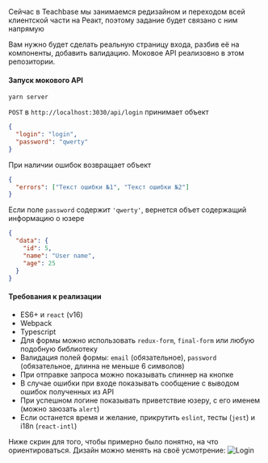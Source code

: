 Сейчас в Teachbase мы занимаемся редизайном и переходом всей клиентской части на Реакт, поэтому задание будет связано с ним напрямую

Вам нужно будет сделать реальную страницу входа, разбив её на компоненты, добавить валидацию. Моковое API реализовно в этом репозитории.

#### Запуск мокового API

`yarn server`

`POST` в `http://localhost:3030/api/login` принимает объект

```json
{
  "login": "login",
  "password": "qwerty"
}
```

При наличии ошибок возвращает объект

```json
{
  "errors": ["Текст ошибки №1", "Текст ошибки №2"]
}
```

Если поле `password` содержит `'qwerty'`, вернется объет содержащий информацию о юзере

```json
{
  "data": {
    "id": 5,
    "name": "User name",
    "age": 25
  }
}
```

#### Требования к реализации

- ES6+ и `react` (v16)
- Webpack
- Typescript
- Для формы можно использовать `redux-form`, `final-form` или любую подобную библиотеку
- Валидация полей формы: `email` (обязательное), `password` (обязательное, длинна не меньше 6 символов)
- При отправке запроса можно показывать спиннер на кнопке
- В случае ошибки при входе показывать сообщение с выводом ошибок полученных из API
- При успешном логине показывать приветствие юзеру, с его именем (можно заюзать `alert`)
- Если останется время и желание, прикрутить `eslint`, тесты (`jest`) и i18n (`react-intl`)

Ниже скрин для того, чтобы примерно было понятно, на что ориентироваться. Дизайн можно менять на своё усмотрение:
![Login](https://gist.githubusercontent.com/alekseenkoss77/3485b70166c85cb2636ed3e312f20dd0/raw/c9644f7bee37a1b290fba5ec4dbb330dade505f8/login.png)
